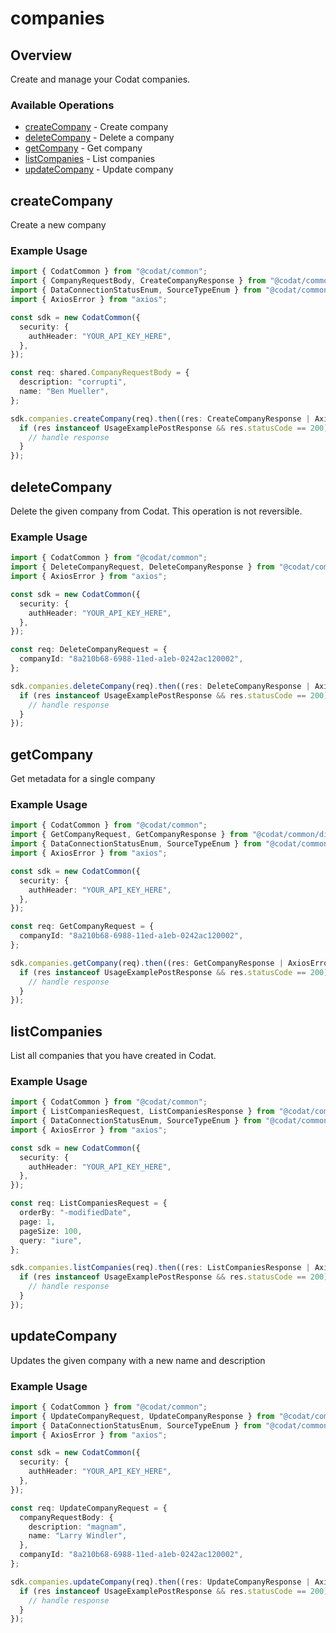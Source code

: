 # companies

## Overview

Create and manage your Codat companies.

### Available Operations

* [createCompany](#createcompany) - Create company
* [deleteCompany](#deletecompany) - Delete a company
* [getCompany](#getcompany) - Get company
* [listCompanies](#listcompanies) - List companies
* [updateCompany](#updatecompany) - Update company

## createCompany

Create a new company

### Example Usage

```typescript
import { CodatCommon } from "@codat/common";
import { CompanyRequestBody, CreateCompanyResponse } from "@codat/common/dist/sdk/models/operations";
import { DataConnectionStatusEnum, SourceTypeEnum } from "@codat/common/dist/sdk/models/shared";
import { AxiosError } from "axios";

const sdk = new CodatCommon({
  security: {
    authHeader: "YOUR_API_KEY_HERE",
  },
});

const req: shared.CompanyRequestBody = {
  description: "corrupti",
  name: "Ben Mueller",
};

sdk.companies.createCompany(req).then((res: CreateCompanyResponse | AxiosError) => {
  if (res instanceof UsageExamplePostResponse && res.statusCode == 200) {
    // handle response
  }
});
```

## deleteCompany

Delete the given company from Codat.
This operation is not reversible.

### Example Usage

```typescript
import { CodatCommon } from "@codat/common";
import { DeleteCompanyRequest, DeleteCompanyResponse } from "@codat/common/dist/sdk/models/operations";
import { AxiosError } from "axios";

const sdk = new CodatCommon({
  security: {
    authHeader: "YOUR_API_KEY_HERE",
  },
});

const req: DeleteCompanyRequest = {
  companyId: "8a210b68-6988-11ed-a1eb-0242ac120002",
};

sdk.companies.deleteCompany(req).then((res: DeleteCompanyResponse | AxiosError) => {
  if (res instanceof UsageExamplePostResponse && res.statusCode == 200) {
    // handle response
  }
});
```

## getCompany

Get metadata for a single company

### Example Usage

```typescript
import { CodatCommon } from "@codat/common";
import { GetCompanyRequest, GetCompanyResponse } from "@codat/common/dist/sdk/models/operations";
import { DataConnectionStatusEnum, SourceTypeEnum } from "@codat/common/dist/sdk/models/shared";
import { AxiosError } from "axios";

const sdk = new CodatCommon({
  security: {
    authHeader: "YOUR_API_KEY_HERE",
  },
});

const req: GetCompanyRequest = {
  companyId: "8a210b68-6988-11ed-a1eb-0242ac120002",
};

sdk.companies.getCompany(req).then((res: GetCompanyResponse | AxiosError) => {
  if (res instanceof UsageExamplePostResponse && res.statusCode == 200) {
    // handle response
  }
});
```

## listCompanies

List all companies that you have created in Codat.

### Example Usage

```typescript
import { CodatCommon } from "@codat/common";
import { ListCompaniesRequest, ListCompaniesResponse } from "@codat/common/dist/sdk/models/operations";
import { DataConnectionStatusEnum, SourceTypeEnum } from "@codat/common/dist/sdk/models/shared";
import { AxiosError } from "axios";

const sdk = new CodatCommon({
  security: {
    authHeader: "YOUR_API_KEY_HERE",
  },
});

const req: ListCompaniesRequest = {
  orderBy: "-modifiedDate",
  page: 1,
  pageSize: 100,
  query: "iure",
};

sdk.companies.listCompanies(req).then((res: ListCompaniesResponse | AxiosError) => {
  if (res instanceof UsageExamplePostResponse && res.statusCode == 200) {
    // handle response
  }
});
```

## updateCompany

Updates the given company with a new name and description

### Example Usage

```typescript
import { CodatCommon } from "@codat/common";
import { UpdateCompanyRequest, UpdateCompanyResponse } from "@codat/common/dist/sdk/models/operations";
import { DataConnectionStatusEnum, SourceTypeEnum } from "@codat/common/dist/sdk/models/shared";
import { AxiosError } from "axios";

const sdk = new CodatCommon({
  security: {
    authHeader: "YOUR_API_KEY_HERE",
  },
});

const req: UpdateCompanyRequest = {
  companyRequestBody: {
    description: "magnam",
    name: "Larry Windler",
  },
  companyId: "8a210b68-6988-11ed-a1eb-0242ac120002",
};

sdk.companies.updateCompany(req).then((res: UpdateCompanyResponse | AxiosError) => {
  if (res instanceof UsageExamplePostResponse && res.statusCode == 200) {
    // handle response
  }
});
```
